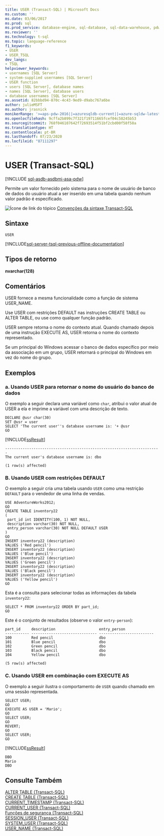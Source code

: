 ```yaml
---
title: USER (Transact-SQL) | Microsoft Docs
ms.custom: ''
ms.date: 03/06/2017
ms.prod: sql
ms.prod_service: database-engine, sql-database, sql-data-warehouse, pdw
ms.reviewer: ''
ms.technology: t-sql
ms.topic: language-reference
f1_keywords:
- USER
- USER_TSQL
dev_langs:
- TSQL
helpviewer_keywords:
- usernames [SQL Server]
- system-supplied usernames [SQL Server]
- USER function
- users [SQL Server], database names
- names [SQL Server], database users
- database usernames [SQL Server]
ms.assetid: 82bbbd94-870c-4c43-9ed9-d9abc767a6be
author: julieMSFT
ms.author: jrasnick
monikerRange: '>=aps-pdw-2016||=azuresqldb-current||=azure-sqldw-latest||>=sql-server-2016||=sqlallproducts-allversions||>=sql-server-linux-2017||=azuresqldb-mi-current'
ms.openlocfilehash: 9cffa2b899c7f321f19711665fcef04c58245b53
ms.sourcegitcommit: 768f046107642f72693514f51bf2cbd00f58f58a
ms.translationtype: HT
ms.contentlocale: pt-BR
ms.lasthandoff: 07/23/2020
ms.locfileid: "87111297"
---
```

# <a name="user-transact-sql"></a>USER (Transact-SQL)
[!INCLUDE [sql-asdb-asdbmi-asa-pdw](../../includes/applies-to-version/sql-asdb-asdbmi-asa-pdw.md)]

  Permite um valor fornecido pelo sistema para o nome de usuário de banco de dados do usuário atual a ser inserido em uma tabela quando nenhum valor padrão é especificado.  
  
 ![Ícone de link do tópico](../../database-engine/configure-windows/media/topic-link.gif "Ícone de link do tópico") [Convenções da sintaxe Transact-SQL](../../t-sql/language-elements/transact-sql-syntax-conventions-transact-sql.md)  
  
## <a name="syntax"></a>Sintaxe  
  
```  
USER  
```  
  
[!INCLUDE[sql-server-tsql-previous-offline-documentation](../../includes/sql-server-tsql-previous-offline-documentation.md)]

## <a name="return-types"></a>Tipos de retorno
 **nvarchar(128)**  
  
## <a name="remarks"></a>Comentários  
 USER fornece a mesma funcionalidade como a função de sistema USER_NAME.  
  
 Use USER com restrições DEFAULT nas instruções CREATE TABLE ou ALTER TABLE, ou use como qualquer função padrão.  
  
 USER sempre retorna o nome do contexto atual. Quando chamado depois de uma instrução EXECUTE AS, USER retorna o nome do contexto representado.  
  
 Se um principal do Windows acessar o banco de dados específico por meio da associação em um grupo, USER retornará o principal do Windows em vez do nome do grupo.  
  
## <a name="examples"></a>Exemplos  
  
### <a name="a-using-user-to-return-the-database-user-name"></a>a. Usando USER para retornar o nome do usuário do banco de dados  
 O exemplo a seguir declara uma variável como `char`, atribui o valor atual de USER a ela e imprime a variável com uma descrição de texto.  
  
```  
DECLARE @usr char(30)  
SET @usr = user  
SELECT 'The current user''s database username is: '+ @usr  
GO  
```  
  
 [!INCLUDE[ssResult](../../includes/ssresult-md.md)]  
  
 ```
-----------------------------------------------------------------------  
The current user's database username is: dbo  
  
(1 row(s) affected)
```  
  
### <a name="b-using-user-with-default-constraints"></a>B. Usando USER com restrições DEFAULT  
 O exemplo a seguir cria uma tabela usando `USER` como uma restrição `DEFAULT` para o vendedor de uma linha de vendas.  
  
```  
USE AdventureWorks2012;  
GO  
CREATE TABLE inventory22  
(  
 part_id int IDENTITY(100, 1) NOT NULL,  
 description varchar(30) NOT NULL,  
 entry_person varchar(30) NOT NULL DEFAULT USER   
)  
GO  
INSERT inventory22 (description)  
VALUES ('Red pencil')  
INSERT inventory22 (description)  
VALUES ('Blue pencil')  
INSERT inventory22 (description)  
VALUES ('Green pencil')  
INSERT inventory22 (description)  
VALUES ('Black pencil')  
INSERT inventory22 (description)  
VALUES ('Yellow pencil')  
GO  
```  
  
 Esta é a consulta para selecionar todas as informações da tabela `inventory22`:  
  
```  
SELECT * FROM inventory22 ORDER BY part_id;  
GO  
```  
  
 Este é o conjunto de resultados (observe o valor `entry-person`):  
  
 ```
part_id     description                    entry_person
----------- ------------------------------ -------------------------
100         Red pencil                     dbo
101         Blue pencil                    dbo
102         Green pencil                   dbo
103         Black pencil                   dbo
104         Yellow pencil                  dbo
  
(5 row(s) affected)
```  
  
### <a name="c-using-user-in-combination-with-execute-as"></a>C. Usando USER em combinação com EXECUTE AS  
 O exemplo a seguir ilustra o comportamento de `USER` quando chamado em uma sessão representada.  
  
```  
SELECT USER;  
GO  
EXECUTE AS USER = 'Mario';  
GO  
SELECT USER;  
GO  
REVERT;  
GO  
SELECT USER;  
GO  
```  
  
 [!INCLUDE[ssResult](../../includes/ssresult-md.md)]  
  
 ```
DBO
Mario
DBO
```  
  
## <a name="see-also"></a>Consulte Também  
 [ALTER TABLE &#40;Transact-SQL&#41;](../../t-sql/statements/alter-table-transact-sql.md)   
 [CREATE TABLE &#40;Transact-SQL&#41;](../../t-sql/statements/create-table-transact-sql.md)   
 [CURRENT_TIMESTAMP &#40;Transact-SQL&#41;](../../t-sql/functions/current-timestamp-transact-sql.md)   
 [CURRENT_USER &#40;Transact-SQL&#41;](../../t-sql/functions/current-user-transact-sql.md)   
 [Funções de segurança &#40;Transact-SQL&#41;](../../t-sql/functions/security-functions-transact-sql.md)   
 [SESSION_USER &#40;Transact-SQL&#41;](../../t-sql/functions/session-user-transact-sql.md)   
 [SYSTEM_USER &#40;Transact-SQL&#41;](../../t-sql/functions/system-user-transact-sql.md)   
 [USER_NAME &#40;Transact-SQL&#41;](../../t-sql/functions/user-name-transact-sql.md)  
  
  

